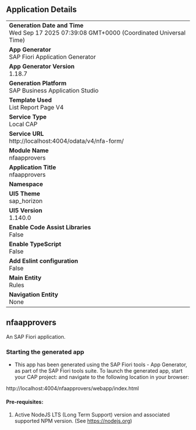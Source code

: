 ## Application Details
|               |
| ------------- |
|**Generation Date and Time**<br>Wed Sep 17 2025 07:39:08 GMT+0000 (Coordinated Universal Time)|
|**App Generator**<br>SAP Fiori Application Generator|
|**App Generator Version**<br>1.18.7|
|**Generation Platform**<br>SAP Business Application Studio|
|**Template Used**<br>List Report Page V4|
|**Service Type**<br>Local CAP|
|**Service URL**<br>http://localhost:4004/odata/v4/nfa-form/|
|**Module Name**<br>nfaapprovers|
|**Application Title**<br>nfaapprovers|
|**Namespace**<br>|
|**UI5 Theme**<br>sap_horizon|
|**UI5 Version**<br>1.140.0|
|**Enable Code Assist Libraries**<br>False|
|**Enable TypeScript**<br>False|
|**Add Eslint configuration**<br>False|
|**Main Entity**<br>Rules|
|**Navigation Entity**<br>None|

## nfaapprovers

An SAP Fiori application.

### Starting the generated app

-   This app has been generated using the SAP Fiori tools - App Generator, as part of the SAP Fiori tools suite.  To launch the generated app, start your CAP project:  and navigate to the following location in your browser:

http://localhost:4004/nfaapprovers/webapp/index.html

#### Pre-requisites:

1. Active NodeJS LTS (Long Term Support) version and associated supported NPM version.  (See https://nodejs.org)


